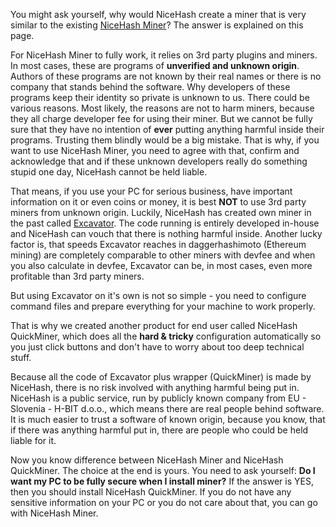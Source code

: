 You might ask yourself, why would NiceHash create a miner that is very similar to the existing [NiceHash Miner](https://github.com/nicehash/NiceHashMiner)? The answer is explained on this page.

For NiceHash Miner to fully work, it relies on 3rd party plugins and miners. In most cases, these are programs of **unverified and unknown origin**. Authors of these programs are not known by their real names or there is no company that stands behind the software. Why developers of these programs keep their identity so private is unknown to us. There could be various reasons. Most likely, the reasons are not to harm miners, because they all charge developer fee for using their miner. But we cannot be fully sure that they have no intention of **ever** putting anything harmful inside their programs. Trusting them blindly would be a big mistake. That is why, if you want to use NiceHash Miner, you need to agree with that, confirm and acknowledge that and if these unknown developers really do something stupid one day, NiceHash cannot be held liable.

That means, if you use your PC for serious business, have important information on it or even coins or money, it is best **NOT** to use 3rd party miners from unknown origin. Luckily, NiceHash has created own miner in the past called [Excavator](https://github.com/nicehash/excavator). The code running is entirely developed in-house and NiceHash can vouch that there is nothing harmful inside. Another lucky factor is, that speeds Excavator reaches in daggerhashimoto (Ethereum mining) are completely comparable to other miners with devfee and when you also calculate in devfee, Excavator can be, in most cases, even more profitable than 3rd party miners.

But using Excavator on it's own is not so simple - you need to configure command files and prepare everything for your machine to work properly.

That is why we created another product for end user called NiceHash QuickMiner, which does all the **hard & tricky** configuration automatically so you just click buttons and don't have to worry about too deep technical stuff.

Because all the code of Excavator plus wrapper (QuickMiner) is made by NiceHash, there is no risk involved with anything harmful being put in. NiceHash is a public service, run by publicly known company from EU - Slovenia - H-BIT d.o.o., which means there are real people behind software. It is much easier to trust a software of known origin, because you know, that if there was anything harmful put in, there are people who could be held liable for it.

Now you know difference between NiceHash Miner and NiceHash QuickMiner. The choice at the end is yours. You need to ask yourself: **Do I want my PC to be fully secure when I install miner?** If the answer is YES, then you should install NiceHash QuickMiner. If you do not have any sensitive information on your PC or you do not care about that, you can go with NiceHash Miner.